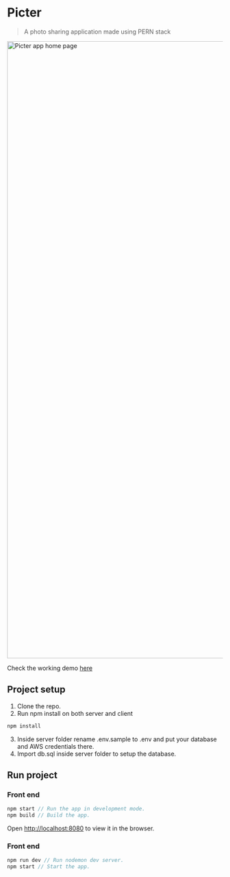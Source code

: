 # Picter

> A photo sharing application made using PERN stack

<img src='https://user-images.githubusercontent.com/28904556/83858297-e8448300-a739-11ea-873e-a1dc46189780.png' width='1440' alt='Picter app home page'/>

Check the working demo [here](https://picter-ak.herokuapp.com/)

## Project setup

1. Clone the repo.
2. Run npm install on both server and client

```javascript
npm install
```

3. Inside server folder rename .env.sample to .env and put your database and AWS credentials there.
4. Import db.sql inside server folder to setup the database.

## Run project

### Front end

```javascript
npm start // Run the app in development mode.
npm build // Build the app.
```

Open [http://localhost:8080](http://localhost:8080) to view it in the browser.

### Front end

```javascript
npm run dev // Run nodemon dev server.
npm start // Start the app.
```
